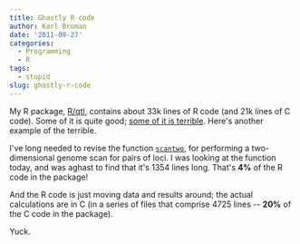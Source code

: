 ```yaml
---
title: Ghastly R code
author: Karl Broman
date: '2011-09-27'
categories:
  - Programming
  - R
tags:
  - stupid
slug: ghastly-r-code
---
```


My R package, [R/qtl](https://rqtl.org), contains about 33k lines of R code (and 21k lines of C code).  Some of it is quite good; [some of it is terrible](https://kbroman.org/blog/2011/08/17/the-stupidest-r-code-ever/).  Here's another example of the terrible.

I've long needed to revise the function [`scantwo`](https://github.com/kbroman/qtl/blob/master/R/scantwo.R), for performing a two-dimensional genome scan for pairs of loci.  I was looking at the function today, and was aghast to find that it's 1354 lines long.  That's **4%** of the R code in the package!

And the R code is just moving data and results around; the actual calculations are in C (in a series of files that comprise 4725 lines -- **20%** of the C code in the package).

Yuck.
